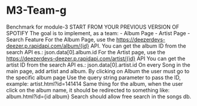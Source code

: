 # M3-Team-g
Benchmark for module-3
 START FROM YOUR PREVIOUS VERSION OF SPOTIFY
            The goal is to implement, as a team:
            - Album Page
            - Artist Page
            - Search Feature
            For the Album Page, use the https://deezerdevs-deezer.p.rapidapi.com/album/{id} API.
            You can get the album ID from the search API es.: json.data[0].album.id
            For the Artist page, use the https://deezerdevs-deezer.p.rapidapi.com/artist/{id} API
            You can get the artist ID from the search API es.: json.data[0].artist.id
            On every Song in the main page, add artist and album. 
            By clicking on Album the user must go to the specific album page
            Use the query string parameter to pass the ID, example:
            artist.html?id=141414
            Same thing for the album, when the user click on the album name, it should be redirected to something like:
            album.html?id={id album}
            Search should allow free search in the songs db. 
